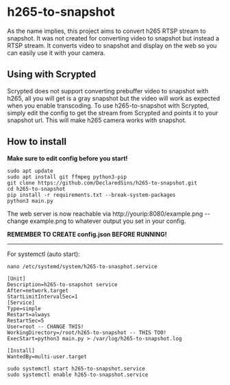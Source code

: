 # h265-to-snapshot
As the name implies, this project aims to convert h265 RTSP stream to snapshot. It was not created for converting video to snapshot but instead a RTSP stream. It converts video to snapshot and display on the web so you can easily use it with your camera.

## Using with Scrypted
Scrypted does not support converting prebuffer video to snapshot with h265, all you will get is a gray snapshot but the video will work as expected when you enable transcoding. 
To use h265-to-snapshot with Scrypted, simply edit the config to get the stream from Scrypted and points it to your snapshot url. This will make h265 camera works with snapshot.

## How to install
**Make sure to edit config before you start!**
```
sudo apt update
sudo apt install git ffmpeg python3-pip
git clone https://github.com/DeclaredSins/h265-to-snapshot.git
cd h265-to-snapshot
pip install -r requirements.txt --break-system-packages
python3 main.py
```
The web server is now reachable via http://yourip:8080/example.png -- change example.png to whatever output you set in your config.

**REMEMBER TO CREATE config.json BEFORE RUNNING!**

---
For systemctl (auto start):
```
nano /etc/systemd/system/h265-to-snasphot.service
```
```
[Unit]
Description=h265-to-snapshot service
After=network.target
StartLimitIntervalSec=1
[Service]
Type=simple
Restart=always
RestartSec=5
User=root -- CHANGE THIS!
WorkingDirectory=/root/h265-to-snapshot -- THIS TOO!
ExecStart=python3 main.py > /var/log/h265-to-snapshot.log

[Install]
WantedBy=multi-user.target
```
```
sudo systemctl start h265-to-snapshot.service
sudo systemctl enable h265-to-snapshot.service
```
